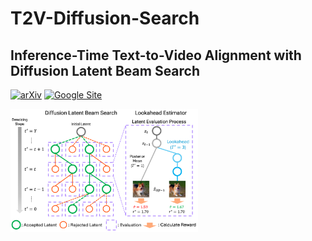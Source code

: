 # T2V-Diffusion-Search

## Inference-Time Text-to-Video Alignment with Diffusion Latent Beam Search

[![arXiv](https://img.shields.io/badge/arXiv-2501.19252-b31b1b.svg)](https://arxiv.org/abs/2501.19252)
[![Google Site](https://img.shields.io/badge/website-site-blue)](https://sites.google.com/view/t2v-dlbs)

<img src="images/figure1.png" alt="Image1" width="300" />